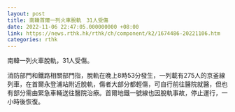 ```yaml
---
layout: post
title: 南韓首爾一列火車脫軌　31人受傷
date: 2022-11-06 22:47:05.000000000 +08:00
link: https://news.rthk.hk/rthk/ch/component/k2/1674486-20221106.htm
categories: rthk
---
```


南韓一列火車脫軌，31人受傷。

消防部門和鐵路相關部門指，脫軌在晚上8時53分發生，一列載有275人的京釜線列車，在首爾永登浦站附近脫軌，傷者大部分都輕傷，可自行前往醫院就醫，但也有部分需由緊急車輛送往醫院治療。首爾地鐵一號線也因脫軌事故，停止運行，一小時後恢復。
